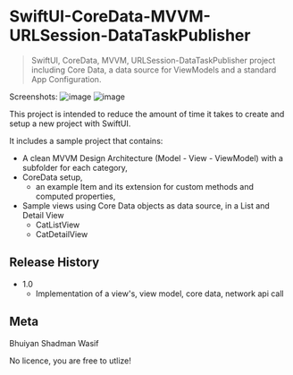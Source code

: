 # SwiftUI-CoreData-MVVM-URLSession-DataTaskPublisher
> SwiftUI, CoreData, MVVM, URLSession-DataTaskPublisher project including Core Data, a data source for ViewModels and a standard App Configuration.

Screenshots:
![image](https://github.com/user-attachments/assets/039f010a-845a-4490-b5a4-2616c7d40fcf)
![image](https://github.com/user-attachments/assets/73d9531b-9041-40b0-85e1-6ae58b38e8f1)


This project is intended to reduce the amount of time it takes to create and setup a new project with SwiftUI.

It includes a sample project that contains:
* A clean MVVM Design Architecture (Model - View - ViewModel) with a subfolder for each category,
* CoreData setup,
  * an example Item and its extension for custom methods and computed properties,
* Sample views using Core Data objects as data source, in a List and Detail View
  * CatListView
  * CatDetailView

## Release History
    
* 1.0
    * Implementation of a view's, view model, core data, network api call

## Meta

Bhuiyan Shadman Wasif

No licence, you are free to utlize!

